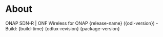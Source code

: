 # About
ONAP SDN-R | ONF Wireless for ONAP {release-name} ({odl-version}) - Build: {build-time} {odlux-revision} {package-version}